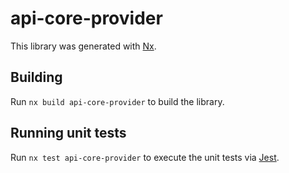 # api-core-provider

This library was generated with [Nx](https://nx.dev).

## Building

Run `nx build api-core-provider` to build the library.

## Running unit tests

Run `nx test api-core-provider` to execute the unit tests via [Jest](https://jestjs.io).

